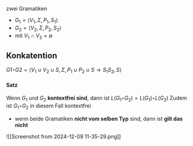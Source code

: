 zwei Gramatiken 
- $G_{1}= \langle V_{1},\Sigma,P_{1},S_{1} \rangle$
- $G_{2}= \langle V_{2},\Sigma,P_{2},S_{2} \rangle$
- mit $V_{1} \cap V_{2}= \emptyset$

## Konkatention 
$G1 ◦ G2 = ⟨V_{1} ∪ V_{2} ∪ {S}, Σ, P_{1} ∪ P_{2} ∪ {S → S_{1}S_{2}}, S⟩$

#### Satz
Wenn $G_{1}$ und $G_{2}$ **kontextfrei sind**, dann ist $L(G_{1} ◦ G_{2}) = L(G_{1}) ◦ L(G_{2})$
Zudem ist $G_{1} ◦ G_{2}$ in diesem Fall kontextfrei
- wenn beide Gramatiken **nicht vom selben Typ** sind, dann ist **gilt das nicht**

![[Screenshot from 2024-12-09 11-35-29.png]]